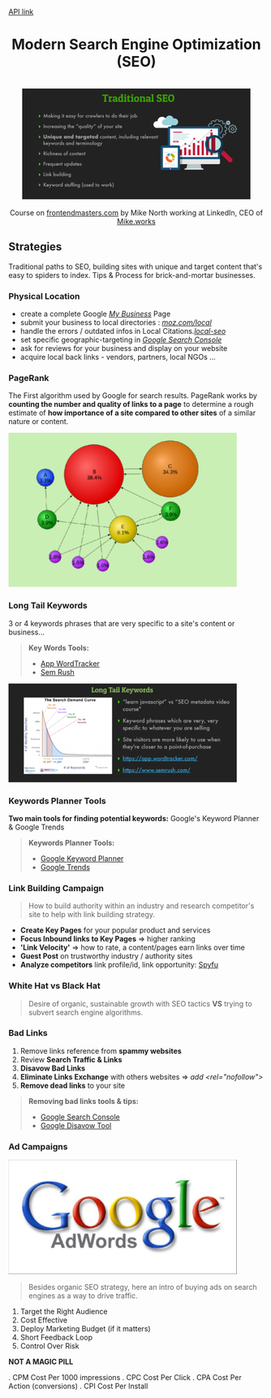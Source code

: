 [API link](https://api.mike.works/api/v1/courses)

<div align="center">
  <h1>Modern Search Engine Optimization (SEO)</h1>

  <br />

  <img src="./img/traditional-seo.jpg" alt="hero traditional SEO presentation"/>

  <p>Course on 
    <a href="https://frontendmasters.com" target="_blank">frontendmasters.com</a> 
  by Mike North working at LinkedIn, CEO of 
    <a href="https://mike.works/" target="_blank">Mike.works
    </a>
  </p>
</div>

## Strategies

Traditional paths to SEO, building sites with unique and target content that's easy to spiders to index. Tips & Process for brick-and-mortar businesses.

### Physical Location

- create a complete Google [*My Business*](https://www.google.com/intl/fr_fr/business/) Page
- submit your business to local directories : [*moz.com/local*](https://moz.com/local)
- handle the errors / outdated infos in Local Citations.[*local-seo*](https://seo.co/local-seo/)
- set specific geographic-targeting in [*Google Search Console*](https://developers.google.com/search)
- ask for reviews for your business and display on your website
- acquire local back links - vendors, partners, local NGOs ...
  
### PageRank

The First algorithm used by Google for search results. PageRank works by **counting the number and quality of links to a page** to determine a rough estimate of **how importance of a site compared to other sites** of a similar nature or content.

![page rank pic](img/page-rank.jpg)

### Long Tail Keywords

3 or 4 keywords phrases that are very specific to a site's content or business...

> **Key Words Tools:**
>- [App WordTracker](https://www.wordtracker.com/)
>- [Sem Rush](https://www.semrush.com/)

![long tail keywords pic](img/long-tail-keywords.jpg)

### Keywords Planner Tools

**Two main tools for finding potential keywords:** Google's Keyword Planner & Google Trends

> **Keywords Planner Tools:**
>- [Google Keyword Planner](https://ads.google.com/home/tools/keyword-pla)
>- [Google Trends](https://trends.google.com/trends/)

### Link Building Campaign

> How to build authority within an industry and research competitor's site to help with link building strategy.

- **Create Key Pages** for your popular product and services
- **Focus Inbound links to Key Pages** => higher ranking
- **'Link Velocity'** => how to rate, a content/pages earn links over time
- **Guest Post** on trustworthy industry / authority sites
- **Analyze competitors** link profile/id, link opportunity: [Spyfu](https://www.spyfu.com/)

### White Hat vs Black Hat

> Desire of organic, sustainable growth with SEO tactics **VS** trying to subvert search engine algorithms.

### Bad Links

1. Remove links reference from **spammy websites**
2. Review **Search Traffic & Links**
3. **Disavow Bad Links**
4. **Eliminate Links Exchange** with others websites
  => *add <rel="nofollow">*
5. **Remove dead links** to your site

> **Removing bad links tools & tips:**
>- [Google Search Console](https://search.google.com/search-console/)
>- [Google Disavow Tool](https://support.google.com/webmasters/answer/)

### Ad Campaigns

![google adwords logo](img/ad-campaign.jpg)

> Besides organic SEO strategy, here an intro of buying ads on search engines as a way to drive traffic.

1. Target the Right Audience
2. Cost Effective
3. Deploy Marketing Budget (if it matters)
4. Short Feedback Loop
5. Control Over Risk
  
**NOT A MAGIC PILL**

. CPM Cost Per 1000 impressions
. CPC Cost Per Click
. CPA Cost Per Action (conversions)
. CPI Cost Per Install
